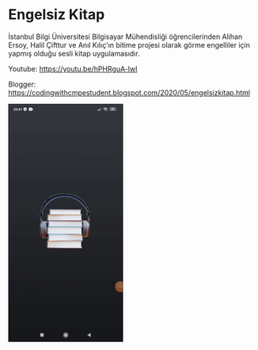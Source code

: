# Engelsiz Kitap

İstanbul Bilgi Üniversitesi Bilgisayar Mühendisliği öğrencilerinden Alihan Ersoy, Halil Çifttur ve Anıl Kılıç'ın 
bitime projesi olarak görme engelliler için yapmış olduğu sesli kitap uygulamasıdır.

Youtube: https://youtu.be/hPHRguA-lwI 

Blogger: https://codingwithcmpestudent.blogspot.com/2020/05/engelsizkitap.html


![](Medya1.gif)

